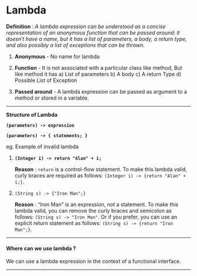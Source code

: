 # **Lambda**

**Definition** : _A lambda expression can be understood as a concise representation of an anonymous function that can be passed around: it doesn’t have a name, but it has a list of parameters, a body, a return type, and also possibly a list of exceptions that can be thrown._

1. **Anonymous** - No name for lambda

2. **Function** - It is not associated with a particular class like method, But like method it has
                    a) List of parameters
                    b) A body
                    c) A return Type
                    d) Possible List of Exception
                    
3.  **Passed around**  -   A lambda expression can be passed as argument to a method or stored in a variable.    


---------------------------------------------------------------

**Structure of Lambda**

**`(parameters) -> expression`**

**`(parameters) -> { statements; }`**

eg. Example of invalid lambda

1. **`(Integer i) -> return "Alan" + i;`**

   **Reason** : `return` is a control-flow statement. To make this lambda valid, curly braces are required as follows: `(Integer i) -> {return "Alan" + i;}`.
   
2. `(String s) -> {"Iron Man";}`

    **Reason** :  “Iron Man” is an expression, not a statement. To make this lambda valid, you can remove the curly braces and semicolon as follows: `(String s) -> "Iron Man"`. Or if you prefer, you can use an explicit return statement as follows: `(String s) -> {return "Iron Man";`}.
    

---------------------------------------------------------------------------------------------------------------------------------------------------------------------------------------------------------------------------

#### **Where can we use lambda ?**

   We can use a lambda expression in the context of a functional interface.
   
---------------------------------------------------------------------------------------







